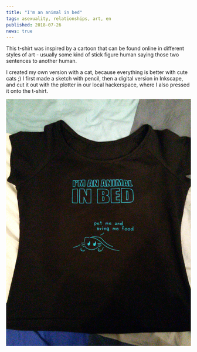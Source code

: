 ```yaml
---
title: "I'm an animal in bed"
tags: asexuality, relationships, art, en
published: 2018-07-26
news: true
---
```


This t-shirt was inspired by a cartoon that can be found online in different styles of art - usually some kind of stick figure human saying those two sentences to another human.

I&nbsp;created my own version with a cat, because everything is better with cute cats ;) I&nbsp;first made a sketch with pencil, then a digital version in Inkscape, and cut it out with the plotter in our local hackerspace, where I also pressed it onto the t-shirt.

![A photo of my t-shirt. It says "I'M AN ANIMAL IN BED" in bold letters, and below it is a drawing of a cat peeking out from under a blanket, saying "pet me and bring me food".](tshirt-animal-in-bed.jpg)

